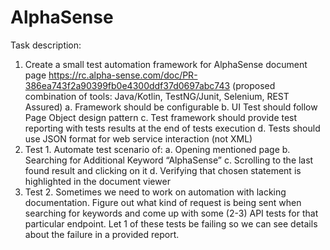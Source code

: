 # AlphaSense

Task description:
1. Create a small test automation framework for AlphaSense document page
https://rc.alpha-sense.com/doc/PR-386ea743f2a90399fb0e4300ddf37d0697abc743
(proposed combination of tools: Java/Kotlin, TestNG/Junit, Selenium, REST Assured)
a. Framework should be configurable
b. UI Test should follow Page Object design pattern
c. Test framework should provide test reporting with tests results at the end of tests
execution
d. Tests should use JSON format for web service interaction (not XML)
2. Test 1. Automate test scenario of:
a. Opening mentioned page
b. Searching for Additional Keyword “AlphaSense”
c. Scrolling to the last found result and clicking on it
d. Verifying that chosen statement is highlighted in the document viewer
3. Test 2. Sometimes we need to work on automation with lacking documentation. Figure
out what kind of request is being sent when searching for keywords and come up with
some (2-3) API tests for that particular endpoint. Let 1 of these tests be failing so we can
see details about the failure in a provided report.
